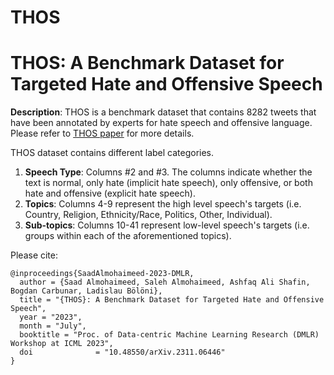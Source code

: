 # THOS
THOS: A Benchmark Dataset for Targeted Hate and Offensive Speech
================================================================

**Description**:
THOS is a benchmark dataset that contains 8282 tweets that have been annotated by experts for hate speech and offensive language. Please refer to [THOS paper](https://dmlr.ai/assets/accepted-papers/34/CameraReady/DMLR_ICML23%20(28).pdf) for more details.

THOS dataset contains different label categories.
1. **Speech Type**: Columns #2 and #3. The columns indicate whether the text is normal, only hate (implicit hate speech), only offensive, or both hate and offensive (explicit hate speech).
2. **Topics**: Columns 4-9 represent the high level speech's targets (i.e. Country, Religion, Ethnicity/Race, Politics, Other, Individual).
3. **Sub-topics**: Columns 10-41 represent low-level speech's targets (i.e. groups within each of the aforementioned topics).


Please cite:

~~~
@inproceedings{SaadAlmohaimeed-2023-DMLR,
  author = {Saad Almohaimeed, Saleh Almohaimeed, Ashfaq Ali Shafin, Bogdan Carbunar, Ladislau Bölöni},
  title = "{THOS}: A Benchmark Dataset for Targeted Hate and Offensive Speech",
  year = "2023",
  month = "July",
  booktitle = "Proc. of Data-centric Machine Learning Research (DMLR) Workshop at ICML 2023",
  doi              = "10.48550/arXiv.2311.06446"
}
~~~
